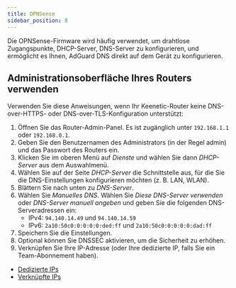 ```yaml
---
title: OPNSense
sidebar_position: 8
---
```


Die OPNSense-Firmware wird häufig verwendet, um drahtlose Zugangspunkte, DHCP-Server, DNS-Server zu konfigurieren, und ermöglicht es Ihnen, AdGuard DNS direkt auf dem Gerät zu konfigurieren.

## Administrationsoberfläche Ihres Routers verwenden

Verwenden Sie diese Anweisungen, wenn Ihr Keenetic-Router keine DNS-over-HTTPS- oder DNS-over-TLS-Konfiguration unterstützt:

1. Öffnen Sie das Router-Admin-Panel. Es ist zugänglich unter `192.168.1.1` oder `192.168.0.1`.
2. Geben Sie den Benutzernamen des Administrators (in der Regel admin) und das Passwort des Routers ein.
3. Klicken Sie im oberen Menü auf _Dienste_ und wählen Sie dann _DHCP-Server_ aus dem Auswahlmenü.
4. Wählen Sie auf der Seite _DHCP-Server_ die Schnittstelle aus, für die Sie die DNS-Einstellungen konfigurieren möchten (z. B. LAN, WLAN).
5. Blättern Sie nach unten zu _DNS-Server_.
6. Wählen Sie _Manuelles DNS_. Wählen Sie _Diese DNS-Server verwenden_ oder _DNS-Server manuell angeben_ und geben Sie die folgenden DNS-Serveradressen ein:
   - IPv4: `94.140.14.49` und `94.140.14.59`
   - IPv6: `2a10:50c0:0:0:0:0:ded:ff` und `2a10:50c0:0:0:0:0:dad:ff`
7. Speichern Sie die Einstellungen.
8. Optional können Sie DNSSEC aktivieren, um die Sicherheit zu erhöhen.
9. Verknüpfen Sie Ihre IP-Adresse (oder Ihre dedizierte IP, falls Sie ein Team-Abonnement haben).

- [Dedizierte IPs](/private-dns/connect-devices/other-options/dedicated-ip.md)
- [Verknüpfte IPs](/private-dns/connect-devices/other-options/linked-ip.md)
